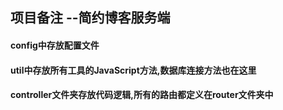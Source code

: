 ## 项目备注 --简约博客服务端

#### config中存放配置文件
#### util中存放所有工具的JavaScript方法,数据库连接方法也在这里

#### controller文件夹存放代码逻辑,所有的路由都定义在router文件夹中
